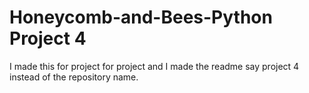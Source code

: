 # Honeycomb-and-Bees-Python Project 4
I made this for project for project and I made the readme say project 4 instead of the repository name.
